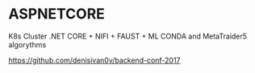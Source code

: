 # ASPNETCORE
K8s Cluster .NET CORE + NIFI + FAUST + ML CONDA and MetaTraider5 algorythms

https://github.com/denisivan0v/backend-conf-2017
